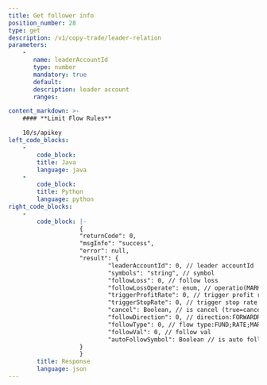 ```yaml
---
title: Get follower info
position_number: 28
type: get
description: /v1/copy-trade/leader-relation 	
parameters:
    -
       name: leaderAccountId
       type: number
       mandatory: true
       default:
       description: leader account
       ranges:

content_markdown: >-
    #### **Limit Flow Rules**

    10/s/apikey
left_code_blocks:
    -
        code_block:
        title: Java
        language: java
    -
        code_block:
        title: Python
        language: python
right_code_blocks:
    -
        code_block: |-
                    {
                    "returnCode": 0,
                    "msgInfo": "success",
                    "error": null,
                    "result": {
                            "leaderAccountId": 0, // leader accountId
                            "symbols": "string", // symbol
                            "followLoss": 0, // follow loss
                            "followLossOperate": enum, // operatio(MARKET_SELL,LEADER_CLOSE,MANUAL_PROCESS)
                            "triggerProfitRate": 0, // trigger profit rate
                            "triggerStopRate": 0, // trigger stop rate
                            "cancel": Boolean, // is cancel (true=canceled, false=uncanceled)
                            "followDirection": 0, // direction:FORWARDREVERSE
                            "followType": 0, // flow type:FUND;RATE;MARGIN_RATE
                            "followVal": 0, // follow val
                            "autoFollowSymbol": Boolean // is auto follow new add symbol
                    }
                    }
        title: Response
        language: json
---
```

